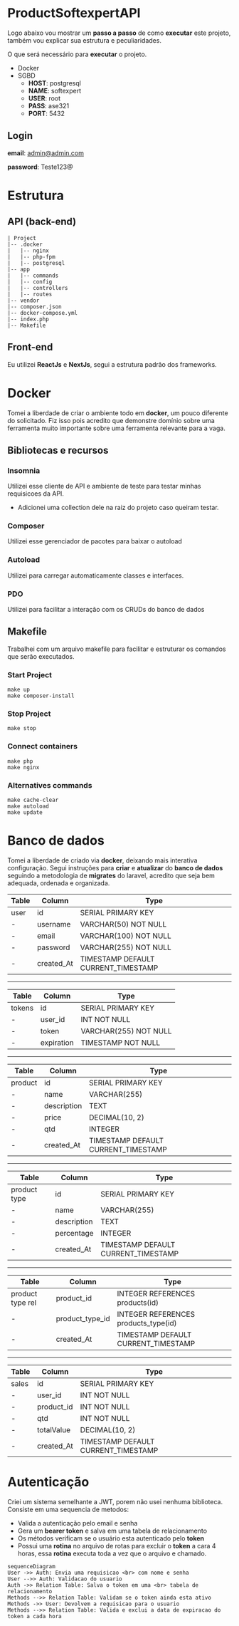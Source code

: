 # ProductSoftexpertAPI

Logo abaixo vou mostrar um **passo a passo** de como **executar** este projeto, também vou explicar sua estrutura e peculiaridades.

O que será necessário para **executar** o projeto.
- Docker
- SGBD
	- **HOST**: postgresql
	- **NAME**: softexpert
	- **USER**: root
	- **PASS**: ase321
	- **PORT**: 5432

## Login
**email**: admin@admin.com

**password**: Teste123@

# Estrutura
## API (back-end)
    | Project
    |-- .docker
    |   |-- nginx
    |   |-- php-fpm
    |   |-- postgresql
    |-- app
    |   |-- commands
    |   |-- config
    |   |-- controllers
    |   |-- routes
    |-- vendor
    |-- composer.json
    |-- docker-compose.yml
    |-- index.php
    |-- Makefile
    
## Front-end
Eu utilizei **ReactJs** e **NextJs**, segui a estrutura padrão dos frameworks.

# Docker

Tomei a liberdade de criar o ambiente todo em **docker**, um pouco diferente do solicitado. Fiz isso pois acredito que demonstre domínio sobre uma ferramenta muito importante sobre uma ferramenta relevante para a vaga.

## Bibliotecas e recursos
### Insomnia
Utilizei esse cliente de API e ambiente de teste para testar minhas requisicoes da API.
-	Adicionei uma collection dele na raiz do projeto caso queiram testar.
### Composer
Utilizei esse gerenciador de pacotes para baixar o autoload
### Autoload
Utilizei para carregar automaticamente classes e interfaces.
### PDO
Utilizei para facilitar a interação com os CRUDs do banco de dados

## Makefile
Trabalhei com um arquivo makefile para facilitar e estruturar os comandos que serão executados.
### Start Project
    make up
    make composer-install
    
### Stop Project
    make stop
    
### Connect containers
    make php
    make nginx
    
### Alternatives commands

    make cache-clear
    make autoload
    make update
    
# Banco de dados
Tomei a liberdade de criado via **docker**, deixando mais interativa configuração. Segui instruções para **criar** e **atualizar** do **banco de dados** seguindo a metodologia de **migrates** do laravel, acredito que seja bem adequada, ordenada e organizada.

|    Table       |Column                         |Type                         		  |
|----------------|-------------------------------|------------------------------------|
|user			 | id                            |SERIAL  PRIMARY KEY   	          |
|-				 |username            			 |VARCHAR(50) NOT NULL		          |
|-				 |email							 |VARCHAR(100) NOT NULL				  |
|-				 |password						 |VARCHAR(255) NOT NULL				  |
|-				 |created_At					 |TIMESTAMP  DEFAULT CURRENT_TIMESTAMP|
___
|    Table       |Column                         |Type                         		  |
|----------------|-------------------------------|------------------------------------|
|tokens			 | id                            |SERIAL  PRIMARY KEY   	          |
|-				 |user_id            			 |INT  NOT NULL				          |
|-				 |token							 |VARCHAR(255) NOT NULL				  |
|-				 |expiration					 |TIMESTAMP  NOT NULL				  |
___
|    Table       |Column                         |Type                         		  |
|----------------|-------------------------------|------------------------------------|
|product		 | id                            |SERIAL  PRIMARY KEY   	          |
|-				 |name	            			 |VARCHAR(255)				          |
|-				 |description					 |TEXT								  |
|-				 |price							 |DECIMAL(10, 2)					  |
|-				 |qtd							 |INTEGER							  |
|-				 |created_At					 |TIMESTAMP  DEFAULT CURRENT_TIMESTAMP|
___
|    Table       |Column                         |Type                         		  |
|----------------|-------------------------------|------------------------------------|
|product type	 | id                            |SERIAL  PRIMARY KEY   	          |
|-				 |name	            			 |VARCHAR(255)				          |
|-				 |description					 |TEXT								  |
|-				 |percentage					 |INTEGER							  |
|-				 |created_At					 |TIMESTAMP  DEFAULT CURRENT_TIMESTAMP|
___
|    Table       |Column                         |Type                         		  |
|----------------|-------------------------------|------------------------------------|
|product type rel|product_id           			 |INTEGER  REFERENCES products(id)    |
|-				 |product_type_id			     |INTEGER  REFERENCES products_type(id)|
|-				 |created_At					 |TIMESTAMP  DEFAULT CURRENT_TIMESTAMP|
___
|    Table       |Column                         |Type                         		  |
|----------------|-------------------------------|------------------------------------|
|sales      	 | id                            |SERIAL  PRIMARY KEY   	          |
|-				 |user_id	            	     |INT NOT NULL				          |
|-				 |product_id					 |INT NOT NULL						  |
|-				 |qtd					         |INT NOT NULL  					  |
|-				 |totalValue					 |DECIMAL(10, 2)					  |
|-				 |created_At					 |TIMESTAMP  DEFAULT CURRENT_TIMESTAMP|

# Autenticação 
Criei um sistema semelhante a JWT, porem não usei nenhuma biblioteca.
Consiste em uma sequencia de metodos:
- Valida a autenticação pelo email e senha
- Gera um **bearer token** e salva em uma tabela de relacionamento
- Os métodos verificam se o usuário esta autenticado pelo **token**
- Possui uma **rotina** no arquivo de rotas para excluir o **token** a cara 4 horas, essa **rotina** executa toda a vez que o arquivo e chamado.
```mermaid
sequenceDiagram
User ->> Auth: Envia uma requisicao <br> com nome e senha
User -->> Auth: Validacao do usuario
Auth ->> Relation Table: Salva o token em uma <br> tabela de relacionamento
Methods -->> Relation Table: Validam se o token ainda esta ativo
Methods ->> User: Devolvem a requisicao para o usuario
Methods -->> Relation Table: Valida e exclui a data de expiracao do token a cada hora
```
